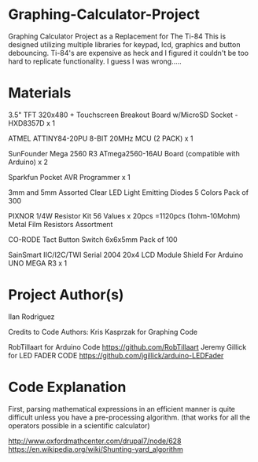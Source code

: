 # Graphing-Calculator-Project
Graphing Calculator Project as a Replacement for The Ti-84
This is designed utilizing multiple libraries for keypad, lcd, graphics and button debouncing.
Ti-84's are expensive as heck and I figured it couldn't be too hard to replicate functionality.
I guess I was wrong.....

# Materials
3.5" TFT 320x480 + Touchscreen Breakout Board w/MicroSD Socket - HXD8357D x 1

ATMEL ATTINY84-20PU 8-BIT 20MHz MCU (2 PACK) x 1

SunFounder Mega 2560 R3 ATmega2560-16AU Board (compatible with Arduino) x 2

Sparkfun Pocket AVR Programmer x 1

3mm and 5mm Assorted Clear LED Light Emitting Diodes 5 Colors Pack of 300

PIXNOR 1/4W Resistor Kit 56 Values x 20pcs =1120pcs (1ohm-10Mohm) Metal Film Resistors Assortment

CO-RODE Tact Button Switch 6x6x5mm Pack of 100

SainSmart IIC/I2C/TWI Serial 2004 20x4 LCD Module Shield For Arduino UNO MEGA R3 x 1


# Project Author(s)
Ilan Rodriguez

Credits to Code Authors: 
Kris Kasprzak for Graphing Code

RobTillaart for Arduino Code
  https://github.com/RobTillaart
Jeremy Gillick for LED FADER CODE
  https://github.com/jgillick/arduino-LEDFader

# Code Explanation

First, parsing mathematical expressions in an efficient manner is quite difficult unless you have a pre-processing algorithm. (that works for all the operators possible in a scientific calculator)

http://www.oxfordmathcenter.com/drupal7/node/628
https://en.wikipedia.org/wiki/Shunting-yard_algorithm

